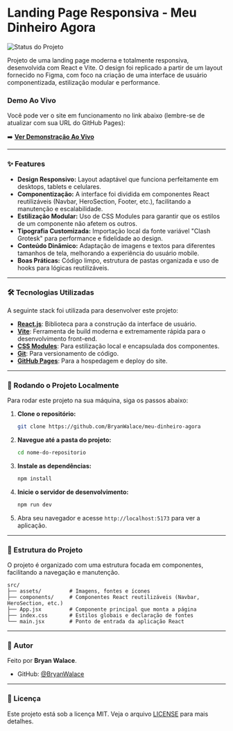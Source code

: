 # Landing Page Responsiva - Meu Dinheiro Agora

![Status do Projeto](https://img.shields.io/badge/status-concluído-brightgreen)

Projeto de uma landing page moderna e totalmente responsiva, desenvolvida com React e Vite. O design foi replicado a partir de um layout fornecido no Figma, com foco na criação de uma interface de usuário componentizada, estilização modular e performance.

### Demo Ao Vivo

Você pode ver o site em funcionamento no link abaixo (lembre-se de atualizar com sua URL do GitHub Pages):

➡️ **[Ver Demonstração Ao Vivo](https://meu-dinheiro-agora.vercel.app/)**

---

### ✨ Features

* **Design Responsivo:** Layout adaptável que funciona perfeitamente em desktops, tablets e celulares.
* **Componentização:** A interface foi dividida em componentes React reutilizáveis (Navbar, HeroSection, Footer, etc.), facilitando a manutenção e escalabilidade.
* **Estilização Modular:** Uso de CSS Modules para garantir que os estilos de um componente não afetem os outros.
* **Tipografia Customizada:** Importação local da fonte variável "Clash Grotesk" para performance e fidelidade ao design.
* **Conteúdo Dinâmico:** Adaptação de imagens e textos para diferentes tamanhos de tela, melhorando a experiência do usuário mobile.
* **Boas Práticas:** Código limpo, estrutura de pastas organizada e uso de hooks para lógicas reutilizáveis.

---

### 🛠️ Tecnologias Utilizadas

A seguinte stack foi utilizada para desenvolver este projeto:

* **[React.js](https://reactjs.org/)**: Biblioteca para a construção da interface de usuário.
* **[Vite](https://vitejs.dev/)**: Ferramenta de build moderna e extremamente rápida para o desenvolvimento front-end.
* **[CSS Modules](https://github.com/css-modules/css-modules)**: Para estilização local e encapsulada dos componentes.
* **[Git](https://git-scm.com/)**: Para versionamento de código.
* **[GitHub Pages](https://pages.github.com/)**: Para a hospedagem e deploy do site.

---

### 🚀 Rodando o Projeto Localmente

Para rodar este projeto na sua máquina, siga os passos abaixo:

1.  **Clone o repositório:**
    ```bash
    git clone https://github.com/BryanWalace/meu-dinheiro-agora
    ```

2.  **Navegue até a pasta do projeto:**
    ```bash
    cd nome-do-repositorio
    ```

3.  **Instale as dependências:**
    ```bash
    npm install
    ```

4.  **Inicie o servidor de desenvolvimento:**
    ```bash
    npm run dev
    ```

5.  Abra seu navegador e acesse `http://localhost:5173` para ver a aplicação.

---

### 📁 Estrutura do Projeto

O projeto é organizado com uma estrutura focada em componentes, facilitando a navegação e manutenção.

```
src/
├── assets/         # Imagens, fontes e ícones
├── components/     # Componentes React reutilizáveis (Navbar, HeroSection, etc.)
├── App.jsx         # Componente principal que monta a página
├── index.css       # Estilos globais e declaração de fontes
└── main.jsx        # Ponto de entrada da aplicação React
```

---

### 👤 Autor

Feito por **Bryan Walace**.

* GitHub: [@BryanWalace](https://github.com/BryanWalace)

---

### 📄 Licença

Este projeto está sob a licença MIT. Veja o arquivo [LICENSE](LICENSE) para mais detalhes.